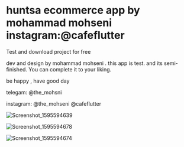 # huntsa ecommerce app by mohammad mohseni instagram:@cafeflutter

Test and download project for free

dev and design by mohammad mohseni . this app is test. and its semi-finished. You can complete it to your liking.

be happy , have good day

telegam:
@the_mohsni

instagram:
@the_mohseni
@cafeflutter


![Screenshot_1595594639](https://user-images.githubusercontent.com/36135381/88393513-fece9880-cdd2-11ea-97c0-efc07a1eb1ad.png)




![Screenshot_1595594678](https://user-images.githubusercontent.com/36135381/88393504-fa09e480-cdd2-11ea-82b3-ac95b0b5a9a0.png)





![Screenshot_1595594674](https://user-images.githubusercontent.com/36135381/88393510-fd04d500-cdd2-11ea-84db-259f5e29f256.png)


